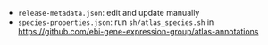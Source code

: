- `release-metadata.json`: edit and update manually
- `species-properties.json`: run `sh/atlas_species.sh` in https://github.com/ebi-gene-expression-group/atlas-annotations